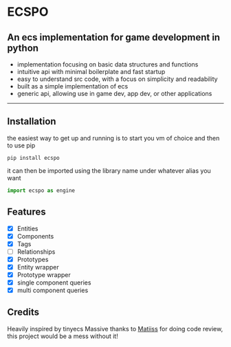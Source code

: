 # ECSPO
## An ecs implementation for game development in python
- implementation focusing on basic data structures and functions
- intuitive api with minimal boilerplate and fast startup
- easy to understand src code, with a focus on simplicity and readability
- built as a simple implementation of ecs
- generic api, allowing use in game dev, app dev, or other applications

---

## Installation
the easiest way to get up and running is to start you vm of choice and then to use pip
  
```
pip install ecspo
```

it can then be imported using the library name under whatever alias you want

```py
import ecspo as engine
```

## Features
- [x] Entities
- [x] Components
- [x] Tags
- [ ] Relationships
- [x] Prototypes
- [x] Entity wrapper
- [x] Prototype wrapper
- [x] single component queries
- [x] multi component queries

## Credits
Heavily inspired by tinyecs
Massive thanks to [Matiiss](https://github.com/Matiiss) for doing code review, this project would be a mess without it!
